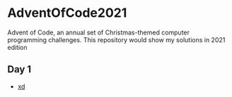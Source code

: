 # AdventOfCode2021

Advent of Code, an annual set of Christmas-themed computer programming challenges.
This repository would show my solutions in 2021 edition

## Day 1
- <a href="./Day1/First.go" target="_blank">xd</a>
